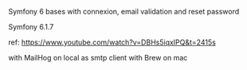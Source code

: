 Symfony 6 bases with connexion, email validation and reset password

Symfony 6.1.7

ref: https://www.youtube.com/watch?v=DBHs5iqxIPQ&t=2415s

with MailHog on local as smtp client
with Brew on mac

